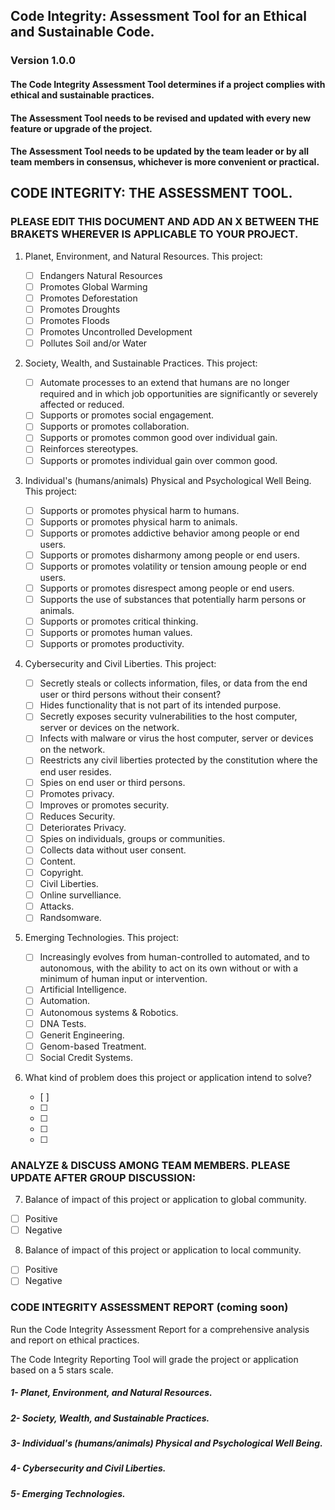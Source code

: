 ## Code Integrity: Assessment Tool for an Ethical and Sustainable Code.

### Version 1.0.0

#### The Code Integrity Assessment Tool determines if a project complies with ethical and sustainable practices.

#### The Assessment Tool needs to be revised and updated with every new feature or upgrade of the project.

#### The Assessment Tool needs to be updated by the team leader or by all team members in consensus, whichever is more convenient or practical.

## CODE INTEGRITY: THE ASSESSMENT TOOL.

### PLEASE EDIT THIS DOCUMENT AND ADD AN X BETWEEN THE BRAKETS WHEREVER IS APPLICABLE TO YOUR PROJECT.

1.  Planet, Environment, and Natural Resources.
    This project:

    - [ ] Endangers Natural Resources
    - [ ] Promotes Global Warming
    - [ ] Promotes Deforestation
    - [ ] Promotes Droughts
    - [ ] Promotes Floods
    - [ ] Promotes Uncontrolled Development
    - [ ] Pollutes Soil and/or Water

2.  Society, Wealth, and Sustainable Practices.
    This project:

    - [ ] Automate processes to an extend that humans are no longer required and in which job opportunities are significantly or severely affected or reduced.
    - [ ] Supports or promotes social engagement.
    - [ ] Supports or promotes collaboration.
    - [ ] Supports or promotes common good over individual gain.
    - [ ] Reinforces stereotypes.
    - [ ] Supports or promotes individual gain over common good.

3.  Individual's (humans/animals) Physical and Psychological Well Being.
    This project:

    - [ ] Supports or promotes physical harm to humans.
    - [ ] Supports or promotes physical harm to animals.
    - [ ] Supports or promotes addictive behavior among people or end users.
    - [ ] Supports or promotes disharmony among people or end users.
    - [ ] Supports or promotes volatility or tension amoung people or end users.
    - [ ] Supports or promotes disrespect among people or end users.
    - [ ] Supports the use of substances that potentially harm persons or animals.
    - [ ] Supports or promotes critical thinking.
    - [ ] Supports or promotes human values.
    - [ ] Supports or promotes productivity.

4.  Cybersecurity and Civil Liberties.
    This project:

    - [ ] Secretly steals or collects information, files, or data from the end user or third persons without their consent?
    - [ ] Hides functionality that is not part of its intended purpose.
    - [ ] Secretly exposes security vulnerabilities to the host computer, server or devices on the network.
    - [ ] Infects with malware or virus the host computer, server or devices on the network.
    - [ ] Reestricts any civil liberties protected by the constitution where the end user resides.
    - [ ] Spies on end user or third persons.
    - [ ] Promotes privacy.
    - [ ] Improves or promotes security.
    - [ ] Reduces Security.
    - [ ] Deteriorates Privacy.
    - [ ] Spies on individuals, groups or communities.
    - [ ] Collects data without user consent.
    - [ ] Content.
    - [ ] Copyright.
    - [ ] Civil Liberties.
    - [ ] Online survelliance.
    - [ ] Attacks.
    - [ ] Randsomware.

5.  Emerging Technologies.
    This project:

    - [ ] Increasingly evolves from human-controlled to automated, and to autonomous, with the ability to act on its own without or with a minimum of human input or intervention.
    - [ ] Artificial Intelligence.
    - [ ] Automation.
    - [ ] Autonomous systems & Robotics.
    - [ ] DNA Tests.
    - [ ] Generit Engineering.
    - [ ] Genom-based Treatment.
    - [ ] Social Credit Systems.

6.  What kind of problem does this project or application intend to solve?
    - [ ]
    - [ ]
    - [ ]
    - [ ]
    - [ ]

### ANALYZE & DISCUSS AMONG TEAM MEMBERS. PLEASE UPDATE AFTER GROUP DISCUSSION:

7. Balance of impact of this project or application to global community.

- [ ] Positive
- [ ] Negative

8. Balance of impact of this project or application to local community.

- [ ] Positive
- [ ] Negative

### CODE INTEGRITY ASSESSMENT REPORT (**coming soon**)

Run the Code Integrity Assessment Report for a comprehensive analysis and report on ethical practices.

The Code Integrity Reporting Tool will grade the project or application based on a 5 stars scale.

##### 1- Planet, Environment, and Natural Resources.

##### 2- Society, Wealth, and Sustainable Practices.

##### 3- Individual's (humans/animals) Physical and Psychological Well Being.

##### 4- Cybersecurity and Civil Liberties.

##### 5- Emerging Technologies.
